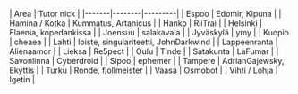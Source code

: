 | Area | Tutor nick |
|-------|--------|---------|
| Espoo | Edomir, Kipuna |
| Hamina / Kotka | Kummatus, Artanicus |
| Hanko	| RiiTrai |
| Helsinki | Elaenia, kopedankissa |
| Joensuu | salakavala |
| Jyväskylä | ymy |
| Kuopio | cheaea |
| Lahti	| loiste, singulariteetti, JohnDarkwind |
| Lappeenranta | Alienaamor |
| Lieksa | Re5pect |
| Oulu | Tinde |
| Satakunta | LaFumar |
| Savonlinna | Cyberdroid |
| Sipoo | ephemer |
| Tampere | AdrianGajewsky, Ekyttis |
| Turku | Ronde, fjollmeister |
| Vaasa | Osmobot |
| Vihti / Lohja | Igetin |
